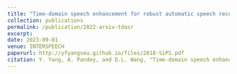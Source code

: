 ```yaml
---
title: "Time-domain speech enhancement for robust automatic speech recognition"
collection: publications
permalink: /publication/2022-arxiv-tdasr
excerpt:
date: 2023-09-01
venue: INTERSPEECH
paperurl: http://yfyangseu.github.io/files/2018-SiPS.pdf
citation: Y. Yang, A. Pandey, and D.L. Wang, "Time-domain speech enhancement for robust automatic speech recognition," <i>in Proc. INTERSPEECH</i>, 2023, pp.4913-4917.
---
```

